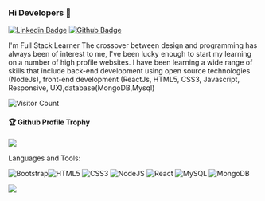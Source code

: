 ### Hi Developers 👋

[![Linkedin Badge](https://img.shields.io/badge/-Rajasekar-blue?style=flat-square&logo=Linkedin&logoColor=white&link=https://www.linkedin.com/in/poonam-chauhan-64a97159)](https://www.linkedin.com/in/rajasekar-lokesh)
[![Github Badge](https://img.shields.io/badge/WebSite-Rajasekar-green)](https://github.com/RAJASEKAR-LOKESH)

I'm
Full Stack Learner
The crossover between design and programming has always been of interest to me, I've been lucky enough to start my learning on a number of high profile websites. I have been learning a wide range of skills that include back-end development using open source technologies (NodeJs), front-end development (ReactJs, HTML5, CSS3, Javascript, Responsive, UX),database(MongoDB,Mysql)


![Visitor Count](https://profile-counter.glitch.me/RAJASEKAR-LOKESH/count.svg)

<div>
  <h4>🏆 Github Profile Trophy</h4>
  <a href="https://github.com/ryo-ma/github-profile-trophy">    
    <img src="https://github-profile-trophy.vercel.app/?username=RAJASEKAR-LOKESH&column=7"/>
  </a>
</div>

Languages and Tools: 


<img alt="Bootstrap" src="https://img.shields.io/badge/bootstrap-%23563D7C.svg?style=flat-square&logo=bootstrap&logoColor=white"/><img alt="HTML5" src="https://img.shields.io/badge/html5-%23E34F26.svg?style=flat-square&logo=html5&logoColor=white"/> <img alt="CSS3" src="https://img.shields.io/badge/css3-%231572B6.svg?style=flat-square&logo=css3&logoColor=white"/>
<img alt="NodeJS" src="https://img.shields.io/badge/node.js-%2343853D.svg?style=flat-square&logo=node-dot-js&logoColor=white"/> <img alt="React" src="https://img.shields.io/badge/react-%2320232a.svg?style=flat-square&logo=react&logoColor=%2361DAFB"/> <img alt="MySQL" src="https://img.shields.io/badge/mysql-%2300f.svg?style=flat-square&logo=mysql&logoColor=white"/> <img alt="MongoDB" src ="https://img.shields.io/badge/MongoDB-%234ea94b.svg?style=flat-square&logo=mongodb&logoColor=white"/>

![](https://activity-graph.herokuapp.com/graph?username=RAJASEKAR-LOKESH&theme=react-dark&area=true)
<!--
**PoonamChauhan229/PoonamChauhan229** is a ✨ _special_ ✨ repository because its `README.md` (this file) appears on your GitHub profile.

Here are some ideas to get you started:

- 🔭 I’m currently working on ...
- 🌱 I’m currently learning ...
- 👯 I’m looking to collaborate on ...
- 🤔 I’m looking for help with ...
- 💬 Ask me about ...
- 📫 How to reach me: ...
- 😄 Pronouns: ...
- ⚡ Fun fact: .....

-->
